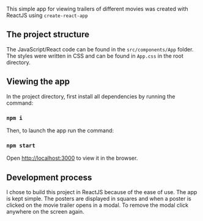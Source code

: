This simple app for viewing trailers of different movies was created with ReactJS using `create-react-app`

## The project structure

The JavaScript/React code can be found in the `src/components/App` folder.
The styles were written in CSS and can be found in `App.css` in the root directory.

## Viewing the app

In the project directory, first install all dependencies by running the command:
### `npm i`

Then, to launch the app run the command:
### `npm start`

Open [http://localhost:3000](http://localhost:3000) to view it in the browser.

## Development process

I chose to build this project in ReactJS because of the ease of use. The app is kept simple. The posters are displayed in squares and when a poster is clicked on the movie trailer opens in a modal. To remove the modal click anywhere on the screen again.
